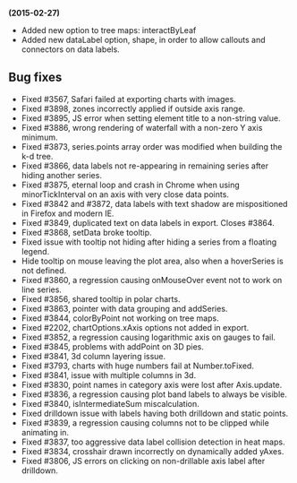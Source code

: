 **(2015-02-27)**
        
- Added new option to tree maps: interactByLeaf
- Added new dataLabel option, shape, in order to allow callouts and connectors on data labels.

## Bug fixes 
- Fixed #3567, Safari failed at exporting charts with images.
- Fixed #3898, zones incorrectly applied if outside axis range.
- Fixed #3895, JS error when setting element title to a non-string value.
- Fixed #3886, wrong rendering of waterfall with a non-zero Y axis minimum.
- Fixed #3873, series.points array order was modified when building the k-d tree.
- Fixed #3866, data labels not re-appearing in remaining series after hiding another series.
- Fixed #3875, eternal loop and crash in Chrome when using minorTickInterval on an axis with very close data points.
- Fixed #3842 and #3872, data labels with text shadow are mispositioned in Firefox and modern IE.
- Fixed #3849, duplicated text on data labels in export. Closes #3864.
- Fixed #3868, setData broke tooltip.
- Fixed issue with tooltip not hiding after hiding a series from a floating legend.
- Hide tooltip on mouse leaving the plot area, also when a hoverSeries is not defined.
- Fixed #3860, a regression causing onMouseOver event not to work on line series.
- Fixed #3856, shared tooltip in polar charts.
- Fixed #3863, pointer with data grouping and addSeries.
- Fixed #3844, colorByPoint not working on tree maps.
- Fixed #2202, chartOptions.xAxis options not added in export.
- Fixed #3852, a regression causing logarithmic axis on gauges to fail.
- Fixed #3845, problems with addPoint on 3D pies.
- Fixed #3841, 3d column layering issue.
- Fixed #3793, charts with huge numbers fail at Number.toFixed.
- Fixed #3841, issue with multiple columns in 3d.
- Fixed #3830, point names in category axis were lost after Axis.update.
- Fixed #3836, a regression causing plot band labels to always be visible.
- Fixed #3840, isIntermediateSum miscalculation.
- Fixed drilldown issue with labels having both drilldown and static points.
- Fixed #3839, a regression causing columns not to be clipped while animating in.
- Fixed #3837, too aggressive data label collision detection in heat maps.
- Fixed #3834, crosshair drawn incorrectly on dynamically added yAxes.
- Fixed #3806, JS errors on clicking on non-drillable axis label after drilldown.